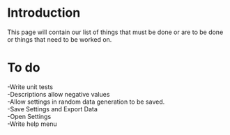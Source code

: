 # Introduction #

This page will contain our list of things that must be done or are to be done or things that need to be worked on.

# To do #

-Write unit tests<br />
-Descriptions allow negative values<br />
-Allow settings in random data generation to be saved.<br />
-Save Settings and Export Data<br />
-Open Settings<br />
-Write help menu<br />